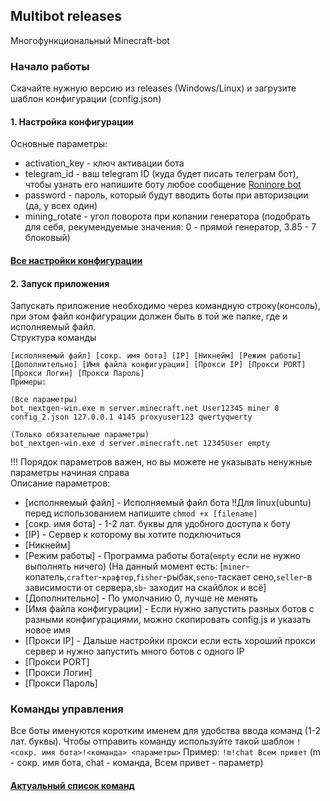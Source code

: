 ## Multibot releases
Многофункциональный Minecraft-bot

### Начало работы
Скачайте нужную версию из releases (Windows/Linux) и загрузите шаблон конфигурации (config.json)
#### 1. Настройка конфигурации
Основные параметры:
- activation_key - ключ активации бота
- telegram_id - ваш telegram ID (куда будет писать телеграм бот), чтобы узнать его напишите боту любое сообщение [Roninore bot](http://t.me/roninore_bot)
- password - пароль, который будут вводить боты при авторизации (да, у всех один)
- mining_rotate - угол поворота при копании генератора (подобрать для себя, рекумендуемые значения: 0 - прямой генератор, 3.85 - 7 блоковый)  
#### [Все настройки конфигурации](config.md)

 #### 2. Запуск приложения
 Запускать приложение необходимо через командную строку(консоль), при этом файл конфигурации должен быть в той же папке, где и исполняемый файл.  
 Структура команды  
 ```
 [исполняемый файл] [сокр. имя бота] [IP] [Никнейм] [Режим работы] [Дополнительно] [Имя файла конфигурации] [Прокси IP] [Прокси PORT] [Прокси Логин] [Прокси Пароль]
 Примеры:
 
 (Все параметры)
 bot_nextgen-win.exe m server.minecraft.net User12345 miner 0 config_2.json 127.0.0.1 4145 proxyuser123 qwertyqwerty
 
 (Только обязательные параметры)
 bot_nextgen-win.exe d server.minecraft.net 12345User empty
 ```
 !!! Порядок параметров важен, но вы можете не указывать ненужные параметры начиная справа  
 Описание параметров:
 - [исполняемый файл] - Исполняемый файл бота !!Для linux(ubuntu) перед использованием напишите `chmod +x [filename]`
 - [сокр. имя бота] - 1-2 лат. буквы для удобного доступа к боту
 - [IP] - Сервер к которому вы хотите подключиться
 - [Никнейм]
 - [Режим работы] - Программа работы бота(`empty` если не нужно выполнять ничего) (На данный момент есть: [`miner`-копатель,`crafter`-`крафтер`,`fisher`-рыбак,`seno`-таскает сено,`seller`-в зависимости от сервера,`sb`- заходит на скайблок и всё]
 - [Дополнительно] - По умолчанию 0, лучше не менять
 - [Имя файла конфигурации] - Если нужно запустить разных ботов с разными конфигурациями, можно скопировать config.js и указать новое имя
 - [Прокси IP] - Дальше настройки прокси если есть хороший прокси сервер и нужно запустить много ботов с одного IP
 - [Прокси PORT]
 - [Прокси Логин] 
 - [Прокси Пароль]


### Команды управления
Все боты именуются коротким именем для удобства ввода команд (1-2 лат. буквы). 
Чтобы отправить команду используйте такой шаблон `!<сокр. имя бота>!<команда> <параметры>`
Пример: `!m!chat Всем привет` (m - сокр. имя бота, chat - команда, Всем привет - параметр)  
#### [Актуальный список команд](/commands.md)


